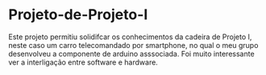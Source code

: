 # Projeto-de-Projeto-I
Este projeto permitiu solidifcar os conhecimentos da cadeira de Projeto I, neste caso um carro telecomandado por smartphone, no qual o meu grupo desenvolveu a componente de arduino asssociada. Foi muito interessante ver a interligação entre software e hardware. 
